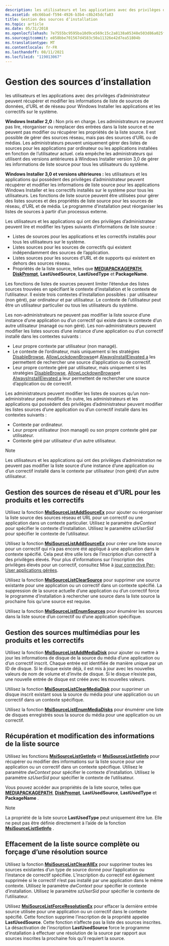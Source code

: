 ```yaml
---
description: les utilisateurs et les applications avec des privilèges d’administrateur peuvent récupérer et modifier les informations de liste de sources de données, d’URL et de réseau pour Windows Installer les applications et les correctifs sur le système.
ms.assetid: e8c66bad-f594-4926-b3b4-c8b245dcfa83
title: Gestion des sources d’installation
ms.topic: article
ms.date: 05/31/2018
ms.openlocfilehash: 7e7555bc9595ba10d9ce569c15c2a8138a05348e503d86a025f0cfe1783843fc
ms.sourcegitcommit: e858bbe701567d4583c50a11326e42d7ea51804b
ms.translationtype: MT
ms.contentlocale: fr-FR
ms.lasthandoff: 08/11/2021
ms.locfileid: "119013067"
---
```

# <a name="managing-installation-sources"></a>Gestion des sources d’installation

les utilisateurs et les applications avec des privilèges d’administrateur peuvent récupérer et modifier les informations de liste de sources de données, d’URL et de réseau pour Windows Installer les applications et les correctifs sur le système.

**Windows Installer 2,0 :** Non pris en charge. Les administrateurs ne peuvent pas lire, réorganiser ou remplacer des entrées dans la liste source et ne peuvent pas modifier ou récupérer les propriétés de la liste source. Il est possible de gérer des sources réseau, mais pas des sources d’URL ou de médias. Les administrateurs peuvent uniquement gérer des listes de sources pour les applications par ordinateur ou les applications installées en fonction de l’utilisateur actuel. cela empêche les administrateurs qui utilisent des versions antérieures à Windows Installer version 3,0 de gérer les informations de liste source pour tous les utilisateurs du système.

**Windows Installer 3,0 et versions ultérieures :** les utilisateurs et les applications qui possèdent des privilèges d’administrateur peuvent récupérer et modifier les informations de liste source pour les applications Windows Installer et les correctifs installés sur le système pour tous les utilisateurs. Les fonctions de liste source peuvent être utilisées pour gérer des listes sources et des propriétés de liste source pour les sources de réseau, d’URL et de média. Le programme d’installation peut réorganiser les listes de sources à partir d’un processus externe.

Les utilisateurs et les applications qui ont des privilèges d’administrateur peuvent lire et modifier les types suivants d’informations de liste source :

-   Listes de sources pour les applications et les correctifs installés pour tous les utilisateurs sur le système.
-   Listes sources pour les sources de correctifs qui existent indépendamment des sources de l’application.
-   Listes sources pour les sources d’URL et de supports qui existent en dehors des sources réseau.
-   Propriétés de la liste source, telles que [**MEDIAPACKAGEPATH**](mediapackagepath.md), [**DiskPrompt**](diskprompt.md), **LastUsedSource**, **LastUsedType** et **PackageName**.

Les fonctions de listes de sources peuvent limiter l’étendue des listes sources trouvées en spécifiant le contexte d’installation et le contexte de l’utilisateur. Il existe trois contextes d’installation possibles : par utilisateur (non géré), par ordinateur et par utilisateur. Le contexte de l’utilisateur peut être un utilisateur particulier ou tous les utilisateurs du système.

Les non-administrateurs ne peuvent pas modifier la liste source d’une instance d’une application ou d’un correctif qui existe dans le contexte d’un autre utilisateur (managé ou non géré). Les non-administrateurs peuvent modifier les listes sources d’une instance d’une application ou d’un correctif installé dans les contextes suivants :

-   Leur propre contexte par utilisateur (non managé).
-   Le contexte de l’ordinateur, mais uniquement si les stratégies [DisableBrowse](disablebrowse.md), [AllowLockdownBrowse](allowlockdownbrowse.md)et [AlwaysInstallElevated a](alwaysinstallelevated.md) les permettent de rechercher une source d’application ou de correctif.
-   Leur propre contexte géré par utilisateur, mais uniquement si les stratégies [DisableBrowse](disablebrowse.md), [AllowLockdownBrowse](allowlockdownbrowse.md)et [AlwaysInstallElevated a](alwaysinstallelevated.md) leur permettent de rechercher une source d’application ou de correctif.

Les administrateurs peuvent modifier les listes de sources qu’un non-administrateur peut modifier. En outre, les administrateurs et les applications qui possèdent des privilèges d’administrateur peuvent modifier les listes sources d’une application ou d’un correctif installé dans les contextes suivants :

-   Contexte par ordinateur.
-   Leur propre utilisateur (non managé) ou son propre contexte géré par utilisateur.
-   Contexte géré par utilisateur d’un autre utilisateur.

> [!Note]  
> Les utilisateurs et les applications qui ont des privilèges d’administration ne peuvent pas modifier la liste source d’une instance d’une application ou d’un correctif installé dans le contexte par utilisateur (non géré) d’un autre utilisateur.

 

## <a name="managing-network-and-url-sources-for-products-and-patches"></a>Gestion des sources de réseau et d’URL pour les produits et les correctifs

Utilisez la fonction [**MsiSourceListAddSourceEx**](/windows/desktop/api/Msi/nf-msi-msisourcelistaddsourceexa) pour ajouter ou réorganiser la liste source des sources réseau et URL pour un correctif ou une application dans un contexte particulier. Utilisez le paramètre *dwContext* pour spécifier le contexte d’installation. Utilisez le paramètre *szUserSid* pour spécifier le contexte de l’utilisateur.

Utilisez la fonction [**MsiSourceListAddSourceEx**](/windows/desktop/api/Msi/nf-msi-msisourcelistaddsourceexa) pour créer une liste source pour un correctif qui n’a pas encore été appliqué à une application dans le contexte spécifié. Cela peut être utile lors de l’inscription d’un correctif à des privilèges élevés. Pour plus d’informations sur l’inscription des privilèges élevés pour un correctif, consultez Mise à [jour corrective Per-User applications gérées](patching-per-user-managed-applications.md).

Utilisez la fonction [**MsiSourceListClearSource**](/windows/desktop/api/Msi/nf-msi-msisourcelistclearsourcea) pour supprimer une source existante pour une application ou un correctif dans un contexte spécifié. La suppression de la source actuelle d’une application ou d’un correctif force le programme d’installation à rechercher une source dans la liste source la prochaine fois qu’une source est requise.

Utilisez la fonction [**MsiSourceListEnumSources**](/windows/desktop/api/Msi/nf-msi-msisourcelistenumsourcesa) pour énumérer les sources dans la liste source d’un correctif ou d’une application spécifique.

## <a name="managing-media-sources-for-products-and-patches"></a>Gestion des sources multimédias pour les produits et les correctifs

Utilisez la fonction [**MsiSourceListAddMediaDisk**](/windows/desktop/api/Msi/nf-msi-msisourcelistaddmediadiska) pour ajouter ou mettre à jour les informations de disque de la source du média d’une application ou d’un correctif inscrit. Chaque entrée est identifiée de manière unique par un ID de disque. Si le disque existe déjà, il est mis à jour avec les nouvelles valeurs de nom de volume et d’invite de disque. Si le disque n’existe pas, une nouvelle entrée de disque est créée avec les nouvelles valeurs.

Utilisez la fonction [**MsiSourceListClearMediaDisk**](/windows/desktop/api/Msi/nf-msi-msisourcelistclearmediadiska) pour supprimer un disque inscrit existant sous la source du média pour une application ou un correctif dans un contexte spécifique.

Utilisez la fonction [**MsiSourceListEnumMediaDisks**](/windows/desktop/api/Msi/nf-msi-msisourcelistenummediadisksa) pour énumérer une liste de disques enregistrés sous la source du média pour une application ou un correctif.

## <a name="retrieval-and-modification-of-source-list-information"></a>Récupération et modification des informations de la liste source

Utilisez les fonctions [**MsiSourceListGetInfo**](/windows/desktop/api/Msi/nf-msi-msisourcelistgetinfoa) et [**MsiSourceListSetInfo**](/windows/desktop/api/Msi/nf-msi-msisourcelistsetinfoa) pour récupérer ou modifier des informations sur la liste source pour une application ou un correctif dans un contexte spécifique. Utilisez le paramètre *dwContext* pour spécifier le contexte d’installation. Utilisez le paramètre *szUserSid* pour spécifier le contexte de l’utilisateur.

Vous pouvez accéder aux propriétés de la liste source, telles que [**MEDIAPACKAGEPATH**](mediapackagepath.md), [**DiskPrompt**](diskprompt.md), **LastUsedSource**, **LastUsedType** et **PackageName** .

> [!Note]  
> La propriété de la liste source **LastUsedType** peut uniquement être lue. Elle ne peut pas être définie directement à l’aide de la fonction [**MsiSourceListSetInfo**](/windows/desktop/api/Msi/nf-msi-msisourcelistsetinfoa) .

 

## <a name="clearing-the-complete-source-list-or-forcing-a-source-resolution"></a>Effacement de la liste source complète ou forçage d’une résolution source

Utilisez la fonction [**MsiSourceListClearAllEx**](/windows/desktop/api/Msi/nf-msi-msisourcelistclearallexa) pour supprimer toutes les sources existantes d’un type de source donné pour l’application ou l’instance de correctif spécifiée. L’inscription du correctif est également supprimée si le correctif n’est pas installé par une application dans le même contexte. Utilisez le paramètre *dwContext* pour spécifier le contexte d’installation. Utilisez le paramètre *szUserSid* pour spécifier le contexte de l’utilisateur.

Utilisez [**MsiSourceListForceResolutionEx**](/windows/desktop/api/Msi/nf-msi-msisourcelistforceresolutionexa) pour effacer la dernière entrée source utilisée pour une application ou un correctif dans le contexte spécifié. Cette fonction supprime l’inscription de la propriété appelée **LastUsedSource**. Cette fonction n’affecte pas la liste des sources inscrites. La désactivation de l’inscription **LastUsedSource** force le programme d’installation à effectuer une résolution de la source par rapport aux sources inscrites la prochaine fois qu’il requiert la source.

 

 



